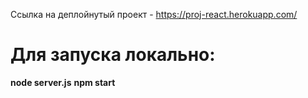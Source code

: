 Ссылка на деплойнутый проект - https://proj-react.herokuapp.com/

<h1>Для запуска локально:</h1>

<b>node server.js</b>
<b>npm start</b>
